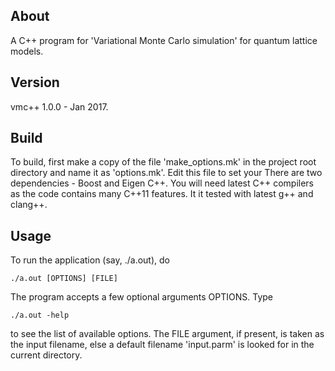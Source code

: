 About
-------
A C++ program for 'Variational Monte Carlo simulation' for quantum lattice 
models.


Version
-------
vmc++ 1.0.0 - Jan 2017.

Build
------------
To build, first make a copy of the file 'make_options.mk' in the 
project root directory and name it as 'options.mk'. Edit this file to set your 
There are two dependencies - Boost and Eigen C++. You will need latest C++ 
compilers as the code contains many C++11 features.  It it tested with 
latest g++ and clang++. 

Usage
-----
To run the application (say, ./a.out), do 

	./a.out [OPTIONS] [FILE]  

The program accepts a few optional arguments OPTIONS. Type 

	./a.out -help

to see the list of available options. The FILE argument, if present, 
is taken as the input filename, else a default filename 'input.parm' is 
looked for in the current directory.  
